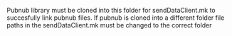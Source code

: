 Pubnub library must be cloned into this folder for sendDataClient.mk to succesfully link pubnub files. If pubnub is cloned into a different folder file paths in the sendDataClient.mk must be changed to the correct folder
